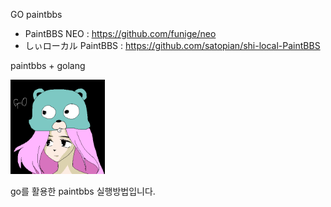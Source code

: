 GO paintbbs

- PaintBBS NEO : https://github.com/funige/neo
- しぃローカル PaintBBS : https://github.com/satopian/shi-local-PaintBBS

paintbbs + golang

<img src="https://raw.githubusercontent.com/gamehon/go_paintbbs/master/gallery/3ecd5dfd97e34b57fc15990bb6bd813fd7965b24.png" width="30%" height="30%">

go를 활용한 paintbbs 실행방법입니다.